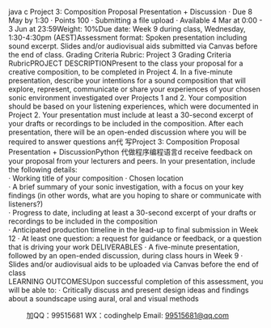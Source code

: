 java c
Project 3: Composition Proposal Presentation + Discussion
·   Due   8 May   by   1:30
·   Points   100
·   Submitting   a file upload
·   Available   4 Mar at 0:00 - 3 Jun at 23:59Weight:   10%Due date:   Week 9 during class, Wednesday, 1:30-4:30pm (AEST)Assessment format:   Spoken presentation including sound excerpt. Slides and/or audiovisual aids submitted via Canvas before the end of class.   Grading Criteria Rubric:   Project 3 Grading Criteria RubricPROJECT DESCRIPTIONPresent to the class your proposal for a creative composition, to be completed in Project 4.   In a five-minute presentation, describe your intentions for a sound composition that will explore, represent, communicate or share your experiences of your chosen sonic environment investigated over Projects 1 and 2. Your composition should be based on your listening experiences, which were documented in Project 2.   Your presentation must include at least a 30-second excerpt of your drafts or recordings to be included in the composition.   After each presentation, there will be an open-ended discussion where you will be required to answer questions an代 写Project 3: Composition Proposal Presentation + DiscussionPython
代做程序编程语言d receive feedback on your proposal from your lecturers and peers.   In your presentation, include the following details:   
·   Working title of your composition
·   Chosen location   
·   A brief summary of your sonic investigation, with a focus on your key findings (in other words, what are you hoping to share or communicate with listeners?)   
·   Progress to date, including at least a 30-second excerpt of your drafts or recordings to be included in the composition   
·   Anticipated production timeline in the lead-up to final submission in Week 12
·   At least one question: a request for guidance or feedback, or a question that is driving your work
DELIVERABLES
·   A five-minute presentation, followed by an open-ended discussion, during class hours in Week 9
·   Slides and/or audiovisual aids to be uploaded via Canvas before the end of class   
LEARNING OUTCOMESUpon successful completion of this assessment, you will be able to:
·   Critically discuss and present design ideas and findings about a soundscape using aural, oral and visual methods
   

         
加QQ：99515681  WX：codinghelp  Email: 99515681@qq.com
